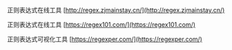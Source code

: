 正则表达式在线工具 [http://regex.zjmainstay.cn/](http://regex.zjmainstay.cn/)


正则表达式在线工具 [https://regex101.com/](https://regex101.com/)


正则表达式可视化工具 [https://regexper.com/](https://regexper.com/)

